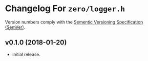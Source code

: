 Changelog For `zero/logger.h`
=============================

Version numbers comply with the [Sementic Versioning Specification (SemVer)].


v0.1.0 (2018-01-20)
-------------------

* Initial release.


[Sementic Versioning Specification (SemVer)]: https://semver.org
